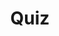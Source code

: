 ---
title: "Quiz"
passing_percentage: 70
layout: "test"
type: "test"
questions:
  - id: "q1"
    text: "What is the name of the sample application used in Linkerd demonstrations?"
    type: "single-answer"
    marks: 2
    options:
      - id: "a"
        text: "BookInfo"
      - id: "b"
        text: "EmojiVoto"
        is_correct: true
      - id: "c"
        text: "PetStore"
  - id: "q2"
    text: "How can Linkerd proxy be injected into applications? (Select all that apply)"
    type: "multiple-answers"
    marks: 2
    options:
      - id: "a"
        text: "Manually using linkerd inject command"
        is_correct: true
      - id: "b"
        text: "Automatically using sidecar injector with annotations"
        is_correct: true
      - id: "c"
        text: "Through Meshery dashboard configuration"
        is_correct: true
  - id: "q3"
    text: "Which Linkerd annotation enables automatic proxy injection?"
    type: "short_answer" 
    marks: 2
    correct_answer: "inject" 
---